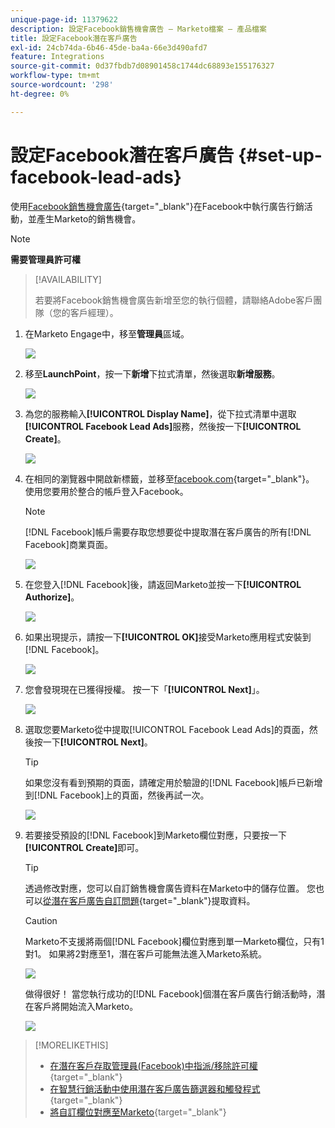 ```yaml
---
unique-page-id: 11379622
description: 設定Facebook銷售機會廣告 — Marketo檔案 — 產品檔案
title: 設定Facebook潛在客戶廣告
exl-id: 24cb74da-6b46-45de-ba4a-66e3d490afd7
feature: Integrations
source-git-commit: 0d37fbdb7d08901458c1744dc68893e155176327
workflow-type: tm+mt
source-wordcount: '298'
ht-degree: 0%

---
```


# 設定Facebook潛在客戶廣告 {#set-up-facebook-lead-ads}

使用[Facebook銷售機會廣告](https://www.facebook.com/business/ads/ad-objectives/lead-generation){target="_blank"}在Facebook中執行廣告行銷活動，並產生Marketo的銷售機會。

>[!NOTE]
>
>**需要管理員許可權**

>[!AVAILABILITY]
>
>若要將Facebook銷售機會廣告新增至您的執行個體，請聯絡Adobe客戶團隊（您的客戶經理）。

1. 在Marketo Engage中，移至&#x200B;**管理員**&#x200B;區域。

   ![](assets/set-up-facebook-lead-ads-1.png)

1. 移至&#x200B;**LaunchPoint**，按一下&#x200B;**新增**&#x200B;下拉式清單，然後選取&#x200B;**新增服務**。

   ![](assets/set-up-facebook-lead-ads-2.png)

1. 為您的服務輸入&#x200B;**[!UICONTROL Display Name]**，從下拉式清單中選取&#x200B;**[!UICONTROL Facebook Lead Ads]**&#x200B;服務，然後按一下&#x200B;**[!UICONTROL Create]**。

   ![](assets/set-up-facebook-lead-ads-3.png)

1. 在相同的瀏覽器中開啟新標籤，並移至[facebook.com](https://www.facebook.com){target="_blank"}。 使用您要用於整合的帳戶登入Facebook。

   >[!NOTE]
   >
   >[!DNL Facebook]帳戶需要存取您想要從中提取潛在客戶廣告的所有[!DNL Facebook]商業頁面。

   ![](assets/set-up-facebook-lead-ads-4.png)

1. 在您登入[!DNL Facebook]後，請返回Marketo並按一下&#x200B;**[!UICONTROL Authorize]**。

   ![](assets/set-up-facebook-lead-ads-5.png)

1. 如果出現提示，請按一下&#x200B;**[!UICONTROL OK]**&#x200B;接受Marketo應用程式安裝到[!DNL Facebook]。

   ![](assets/set-up-facebook-lead-ads-6.png)

1. 您會發現現在已獲得授權。 按一下「**[!UICONTROL Next]**」。

   ![](assets/set-up-facebook-lead-ads-7.png)

1. 選取您要Marketo從中提取[!UICONTROL Facebook Lead Ads]的頁面，然後按一下&#x200B;**[!UICONTROL Next]**。

   >[!TIP]
   >
   >如果您沒有看到預期的頁面，請確定用於驗證的[!DNL Facebook]帳戶已新增到[!DNL Facebook]上的頁面，然後再試一次。

   ![](assets/set-up-facebook-lead-ads-8.png)

1. 若要接受預設的[!DNL Facebook]到Marketo欄位對應，只要按一下&#x200B;**[!UICONTROL Create]**&#x200B;即可。

   >[!TIP]
   >
   >透過修改對應，您可以自訂銷售機會廣告資料在Marketo中的儲存位置。 您也可以[從潛在客戶廣告自訂問題](/help/marketo/product-docs/demand-generation/facebook/set-up-facebook-lead-ads/map-custom-fields-to-marketo.md){target="_blank"}提取資料。

   >[!CAUTION]
   >
   >Marketo不支援將兩個[!DNL Facebook]欄位對應到單一Marketo欄位，只有1對1。 如果將2對應至1，潛在客戶可能無法進入Marketo系統。

   ![](assets/set-up-facebook-lead-ads-9.png)

   做得很好！ 當您執行成功的[!DNL Facebook]個潛在客戶廣告行銷活動時，潛在客戶將開始流入Marketo。

   ![](assets/set-up-facebook-lead-ads-10.png)

>[!MORELIKETHIS]
>
>* [在潛在客戶存取管理員(Facebook)中指派/移除許可權](https://www.facebook.com/business/help/540596413257598?id=735435806665862){target="_blank"}
>* [在智慧行銷活動中使用潛在客戶廣告篩選器和觸發程式](/help/marketo/product-docs/demand-generation/facebook/use-lead-ads-filters-and-triggers-in-a-smart-campaign.md){target="_blank"}
>* [將自訂欄位對應至Marketo](/help/marketo/product-docs/demand-generation/facebook/set-up-facebook-lead-ads/map-custom-fields-to-marketo.md){target="_blank"}
